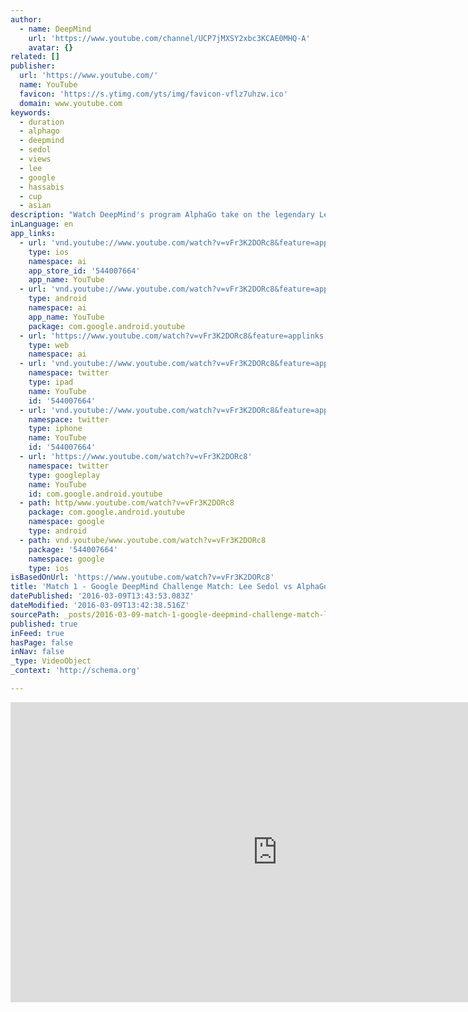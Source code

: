 ```yaml
---
author:
  - name: DeepMind
    url: 'https://www.youtube.com/channel/UCP7jMXSY2xbc3KCAE0MHQ-A'
    avatar: {}
related: []
publisher:
  url: 'https://www.youtube.com/'
  name: YouTube
  favicon: 'https://s.ytimg.com/yts/img/favicon-vflz7uhzw.ico'
  domain: www.youtube.com
keywords:
  - duration
  - alphago
  - deepmind
  - sedol
  - views
  - lee
  - google
  - hassabis
  - cup
  - asian
description: "Watch DeepMind's program AlphaGo take on the legendary Lee Sedol (9-dan pro), the top Go player of the past decade, in a $1M 5-game challenge match in Seoul. This is the livestream for Match 1 to be played on: 9th March 13:00 KST (local), 04:00 GMT; note for US viewers this is the day before on: 8th March 20:00 PT, 23:00 ET."
inLanguage: en
app_links:
  - url: 'vnd.youtube://www.youtube.com/watch?v=vFr3K2DORc8&feature=applinks'
    type: ios
    namespace: ai
    app_store_id: '544007664'
    app_name: YouTube
  - url: 'vnd.youtube://www.youtube.com/watch?v=vFr3K2DORc8&feature=applinks'
    type: android
    namespace: ai
    app_name: YouTube
    package: com.google.android.youtube
  - url: 'https://www.youtube.com/watch?v=vFr3K2DORc8&feature=applinks'
    type: web
    namespace: ai
  - url: 'vnd.youtube://www.youtube.com/watch?v=vFr3K2DORc8&feature=applinks'
    namespace: twitter
    type: ipad
    name: YouTube
    id: '544007664'
  - url: 'vnd.youtube://www.youtube.com/watch?v=vFr3K2DORc8&feature=applinks'
    namespace: twitter
    type: iphone
    name: YouTube
    id: '544007664'
  - url: 'https://www.youtube.com/watch?v=vFr3K2DORc8'
    namespace: twitter
    type: googleplay
    name: YouTube
    id: com.google.android.youtube
  - path: http/www.youtube.com/watch?v=vFr3K2DORc8
    package: com.google.android.youtube
    namespace: google
    type: android
  - path: vnd.youtube/www.youtube.com/watch?v=vFr3K2DORc8
    package: '544007664'
    namespace: google
    type: ios
isBasedOnUrl: 'https://www.youtube.com/watch?v=vFr3K2DORc8'
title: 'Match 1 - Google DeepMind Challenge Match: Lee Sedol vs AlphaGo'
datePublished: '2016-03-09T13:43:53.083Z'
dateModified: '2016-03-09T13:42:38.516Z'
sourcePath: _posts/2016-03-09-match-1-google-deepmind-challenge-match-lee-sedol-vs-alph.md
published: true
inFeed: true
hasPage: false
inNav: false
_type: VideoObject
_context: 'http://schema.org'

---
```

<iframe src="https://cdn.embedly.com/widgets/media.html?src=https%3A%2F%2Fwww.youtube.com%2Fembed%2FvFr3K2DORc8%3Ffeature%3Doembed&amp;url=https%3A%2F%2Fwww.youtube.com%2Fwatch%3Fv%3DvFr3K2DORc8&amp;image=https%3A%2F%2Fi.ytimg.com%2Fvi%2FvFr3K2DORc8%2Fhqdefault.jpg&amp;key=b7d04c9b404c499eba89ee7072e1c4f7&amp;type=text%2Fhtml&amp;schema=youtube" width="854" height="480" scrolling="no" frameborder="0" allowfullscreen="allowfullscreen" style=""></iframe>